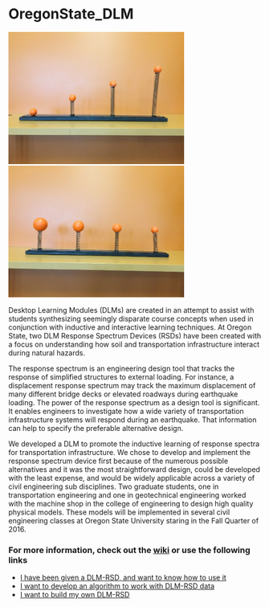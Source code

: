 # OregonState_DLM 

<img src="https://github.com/OSU-Geomatics/OregonState_DLM/blob/master/doc/img/RSDlenghs.jpg" width="350">
<img src="https://github.com/OSU-Geomatics/OregonState_DLM/blob/master/doc/img/RSDweights.jpg" width="350">

Desktop Learning Modules (DLMs) are created in an attempt to assist with students synthesizing seemingly disparate course concepts when used in conjunction with inductive and interactive learning techniques.  At Oregon State, two DLM Response Spectrum Devices (RSDs) have been created with a focus on understanding how soil and transportation infrastructure interact during natural hazards.  

The response spectrum is an engineering design tool that tracks the response of simplified structures to external loading. For instance, a displacement response spectrum may track the maximum displacement of many different bridge decks or elevated roadways during earthquake loading. The power of the response spectrum as a design tool is significant. It enables engineers to investigate how a wide variety of transportation infrastructure systems will respond during an earthquake. That information can help to specify the preferable alternative design.

We developed a DLM to promote the inductive learning of response spectra for transportation infrastructure. We chose to develop and implement the response spectrum device first because of the numerous possible alternatives and it was the most straightforward design, could be developed with the least expense, and would be widely applicable across a variety of civil engineering sub disciplines. Two graduate students, one in transportation engineering and one in geotechnical engineering worked with the machine shop in the college of engineering to design high quality physical models. These models will be implemented in several civil engineering classes at Oregon State University staring in the Fall Quarter of 2016.


### For more information, check out the [wiki](home) or use the following links

- [I have been given a DLM-RSD, and want to know how to use it](https://github.com/OSU-Geomatics/OregonState_DLM/wiki/How-To-Use-a-DLM-RSD)
- [I want to develop an algorithm to work with DLM-RSD data](https://github.com/OSU-Geomatics/OregonState_DLM/wiki/How-To-Contribute)
- [I want to build my own DLM-RSD](https://github.com/OSU-Geomatics/OregonState_DLM/wiki/Design-And-Fabrication)
